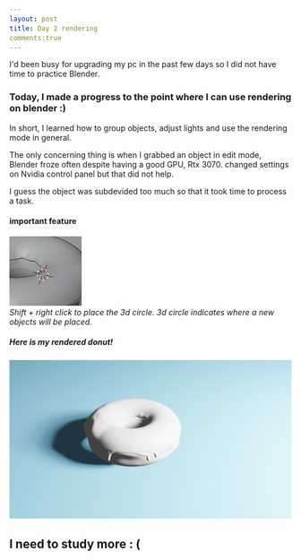 ```yaml
---
layout: post 
title: Day 2 rendering 
comments:true
---
```




 I'd been busy for upgrading my pc in the past few days so I did not have time to practice Blender.  

### Today, I made a progress to the point where I can use rendering on blender :)    

In short, I learned how to group objects, adjust lights and use the rendering mode in general.  

The only concerning thing is when I grabbed an object in edit mode, Blender froze often despite having a good GPU, Rtx 3070.   changed settings on Nvidia control panel but that did not help.  

I guess the object was subdevided too much so that it took time to process a task.      
  
  
#### important feature  
![3dcircle](/images/3dcircle.png)  
*Shift + right click to place the 3d circle. 3d circle indicates where a new objects will be placed.*

  
  
##### Here is my rendered donut!  
  
  
![rendered_donut](/images/donut.png)  


  

## I need to study more  : (

